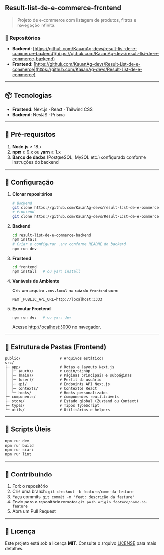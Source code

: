 ## Result-list-de-e-commerce-frontend

> Projeto de e-commerce com listagem de produtos, filtros e navegação infinita.

### 🔗 Repositórios

* **Backend**: [https://github.com/KauanAg-devs/result-list-de-e-commerce-backend](https://github.com/KauanAg-devs/result-list-de-e-commerce-backend)
* **Frontend**: [https://github.com/KauanAg-devs/Result-List-de-e-commerce](https://github.com/KauanAg-devs/Result-List-de-e-commerce)

---

## 📦 Tecnologias

* **Frontend**: Next.js · React · Tailwind CSS
* **Backend**: NestJS · Prisma

---

## 🚀 Pré-requisitos

1. **Node.js** ≥ 18.x
2. **npm** ≥ 9.x ou **yarn** ≥ 1.x
3. **Banco de dados** (PostgreSQL, MySQL etc.) configurado conforme instruções do backend

---

## 🔧 Configuração

1. **Clonar repositórios**

   ```bash
   # Backend
   git clone https://github.com/KauanAg-devs/result-list-de-e-commerce-backend.git
   # Frontend
   git clone https://github.com/KauanAg-devs/Result-List-de-e-commerce.git
   ```

2. **Backend**

   ```bash
   cd result-list-de-e-commerce-backend
   npm install
   # Criar e configurar .env conforme README do backend
   npm run dev
   ```

3. **Frontend**

   ```bash
   cd frontend
   npm install   # ou yarn install
   ```

4. **Variáveis de Ambiente**

   Crie um arquivo `.env.local` na raiz do `frontend` com:

   ```env
   NEXT_PUBLIC_API_URL=http://localhost:3333
   ```

5. **Executar Frontend**

   ```bash
   npm run dev   # ou yarn dev
   ```

   Acesse [http://localhost:3000](http://localhost:3000) no navegador.

---

## 📁 Estrutura de Pastas (Frontend)

```
public/                  # Arquivos estáticos
src/
├─ app/                  # Rotas e layouts Next.js
│  ├─ (auth)/            # Login/Signup
│  ├─ (main)/            # Páginas principais e subpáginas
│  ├─ (user)/            # Perfil do usuário
│  ├─ api/               # Endpoints API Next.js
│  ├─ contexts/          # Contextos React
│  └─ hooks/             # Hooks personalizados
├─ components/           # Componentes reutilizáveis
├─ store/                # Estado global (Zustand ou Context)
├─ types/                # Tipos TypeScript
└─ utils/                # Utilitários e helpers
```

---

## 🧪 Scripts Úteis

```bash
npm run dev      
npm run build    
npm run start     
npm run lint     
```

---

## 🤝 Contribuindo

1. Fork o repositório
2. Crie uma branch: `git checkout -b feature/nome-da-feature`
3. Faça commits: `git commit -m 'feat: descrição da feature'`
4. Envie para o repositório remoto: `git push origin feature/nome-da-feature`
5. Abra um Pull Request

---

## 📄 Licença

Este projeto está sob a licença **MIT**. Consulte o arquivo [LICENSE](./LICENSE) para mais detalhes.
